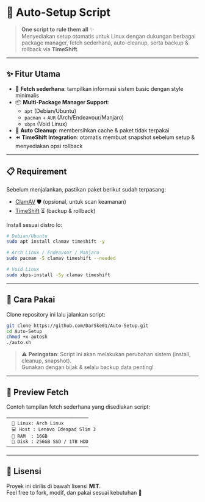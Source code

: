 # 🚀 Auto-Setup Script  

> **One script to rule them all** ✨  
Menyediakan setup otomatis untuk Linux dengan dukungan berbagai package manager, fetch sederhana, auto-cleanup, serta backup & rollback via **TimeShift**.  

---

## ✨ Fitur Utama  

- 🎨 **Fetch sederhana**: tampilkan informasi sistem basic dengan style minimalis  
- 📦 **Multi-Package Manager Support**:
  - `apt` (Debian/Ubuntu)  
  - `pacman` + `AUR` (Arch/Endeavour/Manjaro)  
  - `xbps` (Void Linux)  
- 🧹 **Auto Cleanup**: membersihkan cache & paket tidak terpakai  
- ⏪ **TimeShift Integration**: otomatis membuat snapshot sebelum setup & menyediakan opsi rollback  

---

## 📋 Requirement  

Sebelum menjalankan, pastikan paket berikut sudah terpasang:  

- [ClamAV](https://www.clamav.net/) 🛡 (opsional, untuk scan keamanan)  
- [TimeShift](https://github.com/teejee2008/timeshift) ⏳ (backup & rollback)  

Install sesuai distro lo:  

```bash
# Debian/Ubuntu
sudo apt install clamav timeshift -y  

# Arch Linux / Endeavour / Manjaro
sudo pacman -S clamav timeshift --needed  

# Void Linux
sudo xbps-install -Sy clamav timeshift  
```

---

## 🔧 Cara Pakai  

Clone repository ini lalu jalankan script:  

```bash
git clone https://github.com/DarSke01/Auto-Setup.git
cd Auto-Setup
chmod +x autosh
./auto.sh
```

> ⚠️ **Peringatan**: Script ini akan melakukan perubahan sistem (install, cleanup, snapshot).  
Gunakan dengan bijak & selalu backup data penting!  

---

## 📸 Preview Fetch  

Contoh tampilan fetch sederhana yang disediakan script:  

```
──────────────────────────────
  🐧 Linux: Arch Linux
  💻 Host : Lenovo Ideapad Slim 3
  🧠 RAM  : 16GB
  💾 Disk : 256GB SSD / 1TB HDD
──────────────────────────────
```

---

## 📜 Lisensi  

Proyek ini dirilis di bawah lisensi **MIT**.  
Feel free to fork, modif, dan pakai sesuai kebutuhan 🚀  
